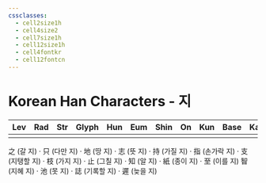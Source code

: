 ```yaml
---
cssclasses:
  - cell2size1h
  - cell4size2
  - cell7size1h
  - cell12size1h
  - cell4fontkr
  - cell12fontcn
---
```


# Korean Han Characters - 지

| Lev | Rad | Str | Glyph | Hun | Eum | Shin | On  | Kun | Base | Kana | Simp | Man | Can | Viet |
| :-: | :-: | :-: | :---: | :-: | :-: | :--: | :-: | :-: | :--: | :--: | :--: | :-: | :-: | :--: |
|     |     |     |       |     |     |      |     |     |      |      |      |     |     |      |
之 (갈 지) · 只 (다만 지) · 地 (땅 지) · 志 (뜻 지) · 持 (가질 지) · 指 (손가락 지) · 支 (지탱할 지) · 枝 (가지 지) · 止 (그칠 지) · 知 (알 지) · 紙 (종이 지) · 至 (이를 지)
智 (지혜 지) · 池 (못 지) · 誌 (기록할 지) · 遲 (늦을 지)
